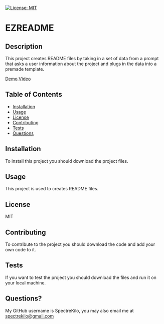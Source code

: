 
  [![License: MIT](https://img.shields.io/badge/License-MIT-yellow.svg)](https://opensource.org/licenses/MIT)
# EZREADME

## Description
This project creates README files by taking in a set of data from a prompt that asks a user information about the project and plugs in the data into a premade template.
 
[Demo Video](https://www.youtube.com/watch?v=dQ1J13lCp00)
  
## Table of Contents
- [Installation](#Installation)
- [Usage](#Usage)
- [License](#License)
- [Contributing](#Contributing)
- [Tests](#Tests)
- [Questions](#Questions)

## Installation
To install this project you should download the project files.

## Usage
This project is used to creates README files.

## License
MIT

## Contributing
To contribute to the project you should download the code and add your own code to it.

## Tests
If you want to test the project you should download the files and run it on your local machine.

## Questions?
My GitHub username is SpectreKilo, you may also email me at spectrekilo@gmail.com
  
  
  
  
